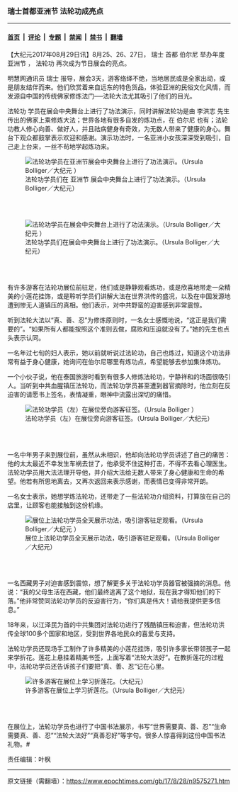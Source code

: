 ### 瑞士首都亚洲节 法轮功成亮点

---

#### [首页](../../../..?n9575271) &nbsp;|&nbsp; [评论](../../../../../epoch-comment?n9575271) &nbsp;|&nbsp; [专题](../../../../../epoch-special?n9575271) &nbsp;|&nbsp; [禁闻](../../../../../epoch-news?n9575271) &nbsp;|&nbsp; [禁书](../../../../../books?n9575271) &nbsp;|&nbsp; [翻墙](https://github.com/gfw-breaker/nogfw/blob/master/README.md?n9575271)


<div class="post_content" id="artbody" itemprop="articleBody">
 <!-- article content begin -->
 <p>
  【大纪元2017年08月29日讯】8月25、26、27日，
  <ok href="https://www.epochtimes.com/gb/tag/%E7%91%9E%E5%A3%AB.html">
   瑞士
  </ok>
  首都
  <ok href="https://www.epochtimes.com/gb/tag/%E4%BC%AF%E5%B0%94%E5%B0%BC.html">
   伯尔尼
  </ok>
  举办年度
  <ok href="https://www.epochtimes.com/gb/tag/%E4%BA%9A%E6%B4%B2%E8%8A%82.html">
   亚洲节
  </ok>
  ，
  <ok href="https://www.epochtimes.com/gb/tag/%E6%B3%95%E8%BD%AE%E5%8A%9F.html">
   法轮功
  </ok>
  再次成为节日展会的亮点。
 </p>
 <p>
  明慧网通讯员
  <ok href="https://www.epochtimes.com/gb/tag/%E7%91%9E%E5%A3%AB.html">
   瑞士
  </ok>
  报导，展会3天，游客络绎不绝，当地居民或是全家出动，或是朋友结伴而来。他们欣赏着来自远东的特色货品，体验亚洲的民俗文化风情，而发源自中国的传统佛家修炼法门──法轮大法尤其吸引了他们的目光。
 </p>
 <p>
  <ok href="https://www.epochtimes.com/gb/tag/%E6%B3%95%E8%BD%AE%E5%8A%9F.html">
   法轮功
  </ok>
  学员在展会中央舞台上进行了功法演示，同时讲解法轮功是由
  <ok href="https://www.epochtimes.com/gb/tag/%E6%9D%8E%E6%B4%AA%E5%BF%97.html">
   李洪志
  </ok>
  先生传出的佛家上乘修炼大法；世界各地有很多自发的炼功点，在
  <ok href="https://www.epochtimes.com/gb/tag/%E4%BC%AF%E5%B0%94%E5%B0%BC.html">
   伯尔尼
  </ok>
  也有；法轮功教人修心向善、做好人，并且祛病健身有奇效，为无数人带来了健康的身心。舞台下观众都鼓掌表示欢迎和感谢。演示功法时，一名亚洲小女孩深深受到吸引，自己走上台来，一丝不茍地学起炼功来。
 </p>
 <figure aria-describedby="caption-attachment-9575278" class="wp-caption aligncenter" id="attachment_9575278" style="width: 450px">
  <ok href=" https://i.epochtimes.com/assets/uploads/2017/08/DSC_0144-1-450x301.jpg" rel="noreferrer noopener" target="_blank">
   <img alt="法轮功学员在亚洲节展会中央舞台上进行了功法演示。（Ursula Bolliger／大纪元 ）" class="size-medium wp-image-9575278" src="https://i.epochtimes.com/assets/uploads/2017/08/DSC_0144-1-450x301.jpg"/>
  </ok>
  <br/><figcaption class="wp-caption-text" id="caption-attachment-9575278">
   法轮功学员们在
   <ok href="https://www.epochtimes.com/gb/tag/%E4%BA%9A%E6%B4%B2%E8%8A%82.html">
    亚洲节
   </ok>
   展会中央舞台上进行了功法演示。（Ursula Bolliger／大纪元）
  </figcaption><br/>
 </figure><br/>
 <figure aria-describedby="caption-attachment-9575283" class="wp-caption aligncenter" id="attachment_9575283" style="width: 450px">
  <ok href=" https://i.epochtimes.com/assets/uploads/2017/08/DSC_0048-450x301.jpg" rel="noreferrer noopener" target="_blank">
   <img alt="法轮功学员在展会中央舞台上进行了功法演示。（Ursula Bolliger／大纪元 ）" class="size-medium wp-image-9575283" src="https://i.epochtimes.com/assets/uploads/2017/08/DSC_0048-450x301.jpg"/>
  </ok>
  <br/><figcaption class="wp-caption-text" id="caption-attachment-9575283">
   法轮功学员们在展会中央舞台上进行了功法演示。（Ursula Bolliger／大纪元）
  </figcaption><br/>
 </figure><br/>
 <p>
  有许多游客在法轮功展位前驻足，他们或是静静观看炼功，或是欣喜地带走一朵精美的小莲花挂饰，或是聆听学员们讲解大法在世界洪传的盛况，以及在中国发源地遭到惨无人道镇压的真相。他们表示，对中共野蛮的迫害感到非常震惊。
 </p>
 <p>
  听到法轮大法以“真、善、忍”为修炼原则时，一名女士感慨地说，“这正是我们需要的”。“如果所有人都能按照这个准则去做，腐败和压迫就没有了。”她的先生也点头表示认同。
 </p>
 <p>
  一名年过七旬的妇人表示，她以前就听说过法轮功，自己也炼过，知道这个功法非常有益于身心健康，她询问在伯尔尼哪里有炼功点，希望能够去参加集体炼功。
 </p>
 <p>
  一个小伙子说，他在泰国旅游时看到有很多人修炼法轮功，宁静祥和的场面很吸引人。当听到中共血腥镇压法轮功，而法轮功学员甚至遭到器官摘除时，他立刻在反迫害的请愿书上签名，表情凝重，眼神中流露出深切的痛惜。
 </p>
 <figure aria-describedby="caption-attachment-9575291" class="wp-caption aligncenter" id="attachment_9575291" style="width: 450px">
  <ok href=" https://i.epochtimes.com/assets/uploads/2017/08/DSC_0016-450x301.jpg" rel="noreferrer noopener" target="_blank">
   <img alt="法轮功学员（左）在展位旁向游客征签。（Ursula Bolliger ）" class="size-medium wp-image-9575291" src="https://i.epochtimes.com/assets/uploads/2017/08/DSC_0016-450x301.jpg"/>
  </ok>
  <br/><figcaption class="wp-caption-text" id="caption-attachment-9575291">
   法轮功学员（左）在展位旁向游客征签。（Ursula Bolliger／大纪元）
  </figcaption><br/>
 </figure><br/>
 <p>
  一名中年男子来到展位前，虽然从未相识，他却向法轮功学员讲述了自己的痛苦：他的太太最近不幸发生车祸去世了，他承受不住这种打击，不得不去看心理医生。法轮功学员用大法法理开导他，并介绍大法给无数人带来了身心健康和生命的希望。他若有所思地离去，又再次返回来表示感谢，而表情已变得非常开朗。
 </p>
 <p>
  一名女士表示，她想学炼法轮功，还带走了一些法轮功介绍资料，打算放在自己的店里，让顾客也能接触到这份机缘。
 </p>
 <figure aria-describedby="caption-attachment-9575298" class="wp-caption aligncenter" id="attachment_9575298" style="width: 450px">
  <ok href=" https://i.epochtimes.com/assets/uploads/2017/08/DSC_0041-450x301.jpg" rel="noreferrer noopener" target="_blank">
   <img alt="展位上法轮功学员全天展示功法，吸引游客驻足观看。（Ursula Bolliger／大纪元 ）" class="size-medium wp-image-9575298" src="https://i.epochtimes.com/assets/uploads/2017/08/DSC_0041-450x301.jpg"/>
  </ok>
  <br/><figcaption class="wp-caption-text" id="caption-attachment-9575298">
   展位上法轮功学员全天展示功法，吸引游客驻足观看。（Ursula Bolliger／大纪元）
  </figcaption><br/>
 </figure><br/>
 <p>
  一名西藏男子对迫害感到震惊，想了解更多关于法轮功学员器官被强摘的消息。他说：“我的父母生活在西藏，他们最终逃离了这个地狱，现在我才得知他们的下落。”他非常赞同法轮功学员的反迫害行为，“你们真是伟大！请给我提供更多信息。”
 </p>
 <p>
  18年来，以江泽民为首的中共集团对法轮功进行了残酷镇压和迫害，但法轮功洪传全球100多个国家和地区，受到世界各地民众的喜爱与支持。
 </p>
 <p>
  法轮功学员还现场手工制作了许多精美的小莲花挂饰，吸引许多家长带领孩子一起来学折花。莲花上悬挂着精美书签，上面写着“法轮大法好”。在教折莲花的过程中，法轮功学员还告诉孩子们要把“真、善、忍”记在心里。
 </p>
 <figure aria-describedby="caption-attachment-9575285" class="wp-caption aligncenter" id="attachment_9575285" style="width: 450px">
  <ok href=" https://i.epochtimes.com/assets/uploads/2017/08/DSC_0003-450x301.jpg" rel="noreferrer noopener" target="_blank">
   <img alt="许多游客在展位上学习折莲花。（大纪元）" class="size-medium wp-image-9575285" src="https://i.epochtimes.com/assets/uploads/2017/08/DSC_0003-450x301.jpg"/>
  </ok>
  <br/><figcaption class="wp-caption-text" id="caption-attachment-9575285">
   许多游客在展位上学习折莲花。（Ursula Bolliger／大纪元）
  </figcaption><br/>
 </figure><br/>
 <p>
  在展位上，法轮功学员也进行了中国书法展示，书写“世界需要真、善、忍”“生命需要真、善、忍”“法轮大法好”“真善忍好”等字句。很多人惊喜得到这份中国书法礼物。#
 </p>
 <p>
  责任编辑：叶枫
 </p>
 <!-- article content end -->
 <div id="below_article_ad">
 </div>
</div>


---

原文链接（需翻墙）：https://www.epochtimes.com/gb/17/8/28/n9575271.htm